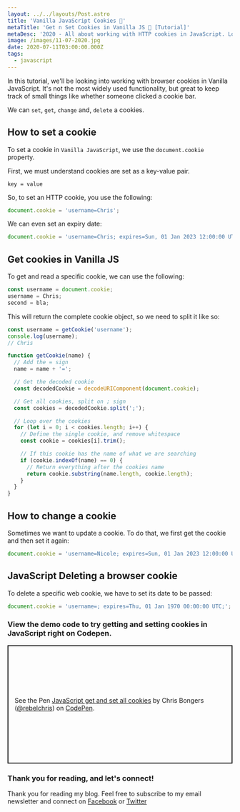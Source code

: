 ```yaml
---
layout: ../../layouts/Post.astro
title: 'Vanilla JavaScript Cookies 🍪'
metaTitle: 'Get n Set Cookies in Vanilla JS 🍪 [Tutorial]'
metaDesc: '2020 - All about working with HTTP cookies in JavaScript. Look at the code examples and explanations.'
image: /images/11-07-2020.jpg
date: 2020-07-11T03:00:00.000Z
tags:
  - javascript
---
```


In this tutorial, we'll be looking into working with browser cookies in Vanilla JavaScript.
It's not the most widely used functionality, but great to keep track of small things like whether someone clicked a cookie bar.

We can `set`, `get`, `change` and, `delete` a cookies.

## How to set a cookie

To set a cookie in `Vanilla JavaScript`, we use the `document.cookie` property.

First, we must understand cookies are set as a key-value pair.

```
key = value
```

So, to set an HTTP cookie, you use the following:

```js
document.cookie = 'username=Chris';
```

We can even set an expiry date:

```js
document.cookie = 'username=Chris; expires=Sun, 01 Jan 2023 12:00:00 UTC';
```

## Get cookies in Vanilla JS

To get and read a specific cookie, we can use the following:

```js
const username = document.cookie;
username = Chris;
second = bla;
```

This will return the complete cookie object, so we need to split it like so:

```js
const username = getCookie('username');
console.log(username);
// Chris

function getCookie(name) {
  // Add the = sign
  name = name + '=';

  // Get the decoded cookie
  const decodedCookie = decodeURIComponent(document.cookie);

  // Get all cookies, split on ; sign
  const cookies = decodedCookie.split(';');

  // Loop over the cookies
  for (let i = 0; i < cookies.length; i++) {
    // Define the single cookie, and remove whitespace
    const cookie = cookies[i].trim();

    // If this cookie has the name of what we are searching
    if (cookie.indexOf(name) == 0) {
      // Return everything after the cookies name
      return cookie.substring(name.length, cookie.length);
    }
  }
}
```

## How to change a cookie

Sometimes we want to update a cookie. To do that, we first get the cookie and then set it again:

```js
document.cookie = 'username=Nicole; expires=Sun, 01 Jan 2023 12:00:00 UTC';
```

## JavaScript Deleting a browser cookie

To delete a specific web cookie, we have to set its date to be passed:

```js
document.cookie = 'username=; expires=Thu, 01 Jan 1970 00:00:00 UTC;';
```

### View the demo code to try getting and setting cookies in JavaScript right on Codepen.

<p class="codepen" data-height="265" data-theme-id="dark" data-default-tab="js,result" data-user="rebelchris" data-slug-hash="oNbyzwO" style="height: 265px; box-sizing: border-box; display: flex; align-items: center; justify-content: center; border: 2px solid; margin: 1em 0; padding: 1em;" data-pen-title="JavaScript Cookies">
  <span>See the Pen <a href="https://codepen.io/rebelchris/pen/oNbyzwO">
  JavaScript get and set all cookies</a> by Chris Bongers (<a href="https://codepen.io/rebelchris">@rebelchris</a>)
  on <a href="https://codepen.io">CodePen</a>.</span>
</p>
<script async src="https://static.codepen.io/assets/embed/ei.js"></script>

### Thank you for reading, and let's connect!

Thank you for reading my blog. Feel free to subscribe to my email newsletter and connect on [Facebook](https://www.facebook.com/DailyDevTipsBlog) or [Twitter](https://twitter.com/DailyDevTips1)
